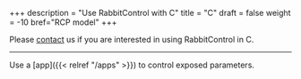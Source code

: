 +++
description = "Use RabbitControl with C"
title = "C"
draft = false
weight = -10
bref="RCP model"
+++


Please [contact](/contact) us if you are interested in using RabbitControl in C.

---
Use a [app]({{< relref "/apps" >}}) to control exposed parameters.

&nbsp;
